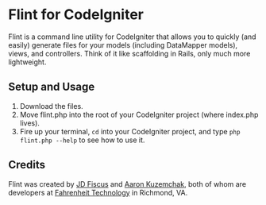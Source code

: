 # Flint for CodeIgniter

Flint is a command line utility for CodeIgniter that allows you to quickly (and easily) generate files for your models (including DataMapper models), views, and controllers. Think of it like scaffolding in Rails, only much more lightweight.

## Setup and Usage

1. Download the files.
2. Move flint.php into the root of your CodeIgniter project (where index.php lives).
3. Fire up your terminal, `cd` into your CodeIgniter project, and type `php flint.php --help` to see how to use it.

## Credits

Flint was created by [JD Fiscus](http://iamfiscus.com/) and [Aaron Kuzemchak](http://kuzemchak.net/), both of whom are developers at [Fahrenheit Technology](http://www.fahrenheittechnology.com) in Richmond, VA.